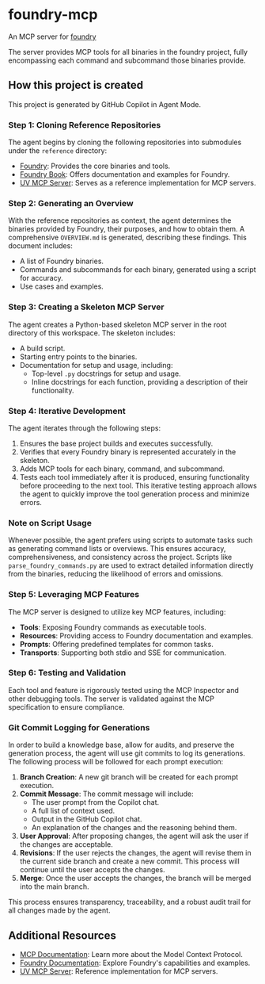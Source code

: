 # foundry-mcp
An MCP server for [foundry](https://github.com/foundry-rs/foundry)

The server provides MCP tools for all binaries in the foundry project, fully encompassing each command and subcommand those binaries provide. 

## How this project is created

This project is generated by GitHub Copilot in Agent Mode.

### Step 1: Cloning Reference Repositories
The agent begins by cloning the following repositories into submodules under the `reference` directory:
- [Foundry](https://github.com/foundry-rs/foundry): Provides the core binaries and tools.
- [Foundry Book](https://github.com/foundry-rs/book): Offers documentation and examples for Foundry.
- [UV MCP Server](https://github.com/modelcontextprotocol/servers/tree/main/src/git): Serves as a reference implementation for MCP servers.

### Step 2: Generating an Overview
With the reference repositories as context, the agent determines the binaries provided by Foundry, their purposes, and how to obtain them. A comprehensive `OVERVIEW.md` is generated, describing these findings. This document includes:
- A list of Foundry binaries.
- Commands and subcommands for each binary, generated using a script for accuracy.
- Use cases and examples.

### Step 3: Creating a Skeleton MCP Server
The agent creates a Python-based skeleton MCP server in the root directory of this workspace. The skeleton includes:
- A build script.
- Starting entry points to the binaries.
- Documentation for setup and usage, including:
  - Top-level `.py` docstrings for setup and usage.
  - Inline docstrings for each function, providing a description of their functionality.

### Step 4: Iterative Development
The agent iterates through the following steps:
1. Ensures the base project builds and executes successfully.
2. Verifies that every Foundry binary is represented accurately in the skeleton.
3. Adds MCP tools for each binary, command, and subcommand.
4. Tests each tool immediately after it is produced, ensuring functionality before proceeding to the next tool. This iterative testing approach allows the agent to quickly improve the tool generation process and minimize errors.

### Note on Script Usage
Whenever possible, the agent prefers using scripts to automate tasks such as generating command lists or overviews. This ensures accuracy, comprehensiveness, and consistency across the project. Scripts like `parse_foundry_commands.py` are used to extract detailed information directly from the binaries, reducing the likelihood of errors and omissions.

### Step 5: Leveraging MCP Features
The MCP server is designed to utilize key MCP features, including:
- **Tools**: Exposing Foundry commands as executable tools.
- **Resources**: Providing access to Foundry documentation and examples.
- **Prompts**: Offering predefined templates for common tasks.
- **Transports**: Supporting both stdio and SSE for communication.

### Step 6: Testing and Validation
Each tool and feature is rigorously tested using the MCP Inspector and other debugging tools. The server is validated against the MCP specification to ensure compliance.

### Git Commit Logging for Generations

In order to build a knowledge base, allow for audits, and preserve the generation process, the agent will use git commits to log its generations. The following process will be followed for each prompt execution:

1. **Branch Creation**: A new git branch will be created for each prompt execution.
2. **Commit Message**: The commit message will include:
   - The user prompt from the Copilot chat.
   - A full list of context used.
   - Output in the GitHub Copilot chat.
   - An explanation of the changes and the reasoning behind them.
3. **User Approval**: After proposing changes, the agent will ask the user if the changes are acceptable.
4. **Revisions**: If the user rejects the changes, the agent will revise them in the current side branch and create a new commit. This process will continue until the user accepts the changes.
5. **Merge**: Once the user accepts the changes, the branch will be merged into the main branch.

This process ensures transparency, traceability, and a robust audit trail for all changes made by the agent.

## Additional Resources
- [MCP Documentation](https://modelcontextprotocol.io/docs/concepts/architecture): Learn more about the Model Context Protocol.
- [Foundry Documentation](https://github.com/foundry-rs/book): Explore Foundry's capabilities and examples.
- [UV MCP Server](https://github.com/modelcontextprotocol/servers/tree/main/src/git): Reference implementation for MCP servers.